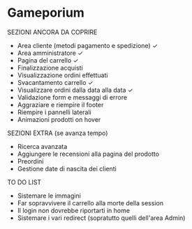 # Gameporium

SEZIONI ANCORA DA COPRIRE
- Area cliente (metodi pagamento e spedizione) ✓
- Area amministratore ✓
- Pagina del carrello ✓
- Finalizzazione acquisti
- Visualizzazione ordini effettuati
- Svacantamento carrello ✓
- Visualizzare ordini dalla data alla data ✓
- Validazione form e messaggi di errore
- Aggraziare e riempire il footer
- Riempire i pannelli laterali
- Animazioni prodotti on hover

SEZIONI EXTRA (se avanza tempo)
- Ricerca avanzata
- Aggiungere le recensioni alla pagina del prodotto
- Preordini
- Gestione date di nascita dei clienti

TO DO LIST
- Sistemare le immagini
- Far sopravvivere il carrello alla morte della session
- Il login non dovrebbe riportarti in home
- Sistemare i vari redirect (sopratutto quelli dell'area Admin)
